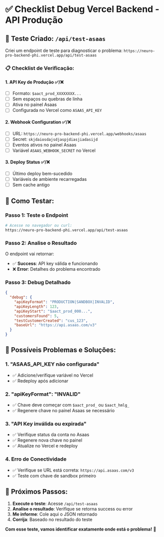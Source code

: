 # ✅ Checklist Debug Vercel Backend - API Produção

## 🎯 **Teste Criado: `/api/test-asaas`**

Criei um endpoint de teste para diagnosticar o problema: `https://neuro-pro-backend-phi.vercel.app/api/test-asaas`

### 📋 **Checklist de Verificação:**

#### 1. **API Key de Produção** ✅/❌
- [ ] Formato: `$aact_prod_XXXXXXXX...`
- [ ] Sem espaços ou quebras de linha
- [ ] Ativa no painel Asaas
- [ ] Configurada no Vercel como `ASAAS_API_KEY`

#### 2. **Webhook Configuration** ✅/❌
- [ ] URL: `https://neuro-pro-backend-phi.vercel.app/webhooks/asaas`
- [ ] Secret: `skjdaiosdajsdjaspjdiasjiadasijd`
- [ ] Eventos ativos no painel Asaas
- [ ] Variável `ASAAS_WEBHOOK_SECRET` no Vercel

#### 3. **Deploy Status** ✅/❌
- [ ] Último deploy bem-sucedido
- [ ] Variáveis de ambiente recarregadas
- [ ] Sem cache antigo

## 🧪 **Como Testar:**

### Passo 1: Teste o Endpoint
```bash
# Acesse no navegador ou curl:
https://neuro-pro-backend-phi.vercel.app/api/test-asaas
```

### Passo 2: Analise o Resultado
O endpoint vai retornar:
- ✅ **Success**: API key válida e funcionando
- ❌ **Error**: Detalhes do problema encontrado

### Passo 3: Debug Detalhado
```json
{
  "debug": {
    "apiKeyFormat": "PRODUCTION|SANDBOX|INVALID",
    "apiKeyLength": 123,
    "apiKeyStart": "$aact_prod_000...",
    "customersFound": 5,
    "testCustomerCreated": "cus_123",
    "baseUrl": "https://api.asaas.com/v3"
  }
}
```

## 🔧 **Possíveis Problemas e Soluções:**

### 1. **"ASAAS_API_KEY não configurada"**
- ✅ Adicione/verifique variável no Vercel
- ✅ Redeploy após adicionar

### 2. **"apiKeyFormat": "INVALID"**
- ✅ Chave deve começar com `$aact_prod_` ou `$aact_hmlg_`
- ✅ Regenere chave no painel Asaas se necessário

### 3. **"API Key inválida ou expirada"**
- ✅ Verifique status da conta no Asaas
- ✅ Regenere nova chave no painel
- ✅ Atualize no Vercel e redeploy

### 4. **Erro de Conectividade**
- ✅ Verifique se URL está correta: `https://api.asaas.com/v3`
- ✅ Teste com chave de sandbox primeiro

## 🚀 **Próximos Passos:**

1. **Execute o teste**: Acesse `/api/test-asaas`
2. **Analise o resultado**: Verifique se retorna success ou error
3. **Me informe**: Cole aqui o JSON retornado
4. **Corrija**: Baseado no resultado do teste

**Com esse teste, vamos identificar exatamente onde está o problema!** 🎯